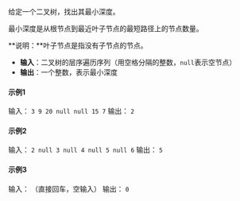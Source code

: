 给定一个二叉树，找出其最小深度。

最小深度是从根节点到最近叶子节点的最短路径上的节点数量。

**​说明：​**叶子节点是指没有子节点的节点。

* ​**输入**​：二叉树的层序遍历序列（用空格分隔的整数，`null`表示空节点）
* ​**输出**​：一个整数，表示最小深度

#### 示例1

输入：
`3 9 20 null null 15 7`
输出：
`2`

#### 示例2

输入：
`2 null 3 null 4 null 5 null 6`
输出：
`5`

#### 示例3

输入：
（直接回车，空输入）
输出：
`0`

